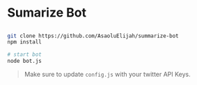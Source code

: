 # Sumarize Bot


## 

```bash
git clone https://github.com/AsaoluElijah/summarize-bot
npm install

# start bot
node bot.js
```

> Make sure to update `config.js` with your twitter API Keys.
